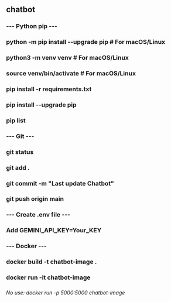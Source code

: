## chatbot
### --- Python pip ---
### python -m pip install --upgrade pip # For macOS/Linux
### python3 -m venv venv  # For macOS/Linux
### source venv/bin/activate # For macOS/Linux
###
### pip install -r requirements.txt
### pip install --upgrade pip
### pip list
###
### --- Git ---
### git status
### git add .
### git commit -m "Last update Chatbot"
### git push origin main
###
### --- Create .env file ---
### Add GEMINI_API_KEY=Your_KEY
###
### --- Docker ---
### docker build -t chatbot-image .
### docker run -it chatbot-image
###
###### No use: docker run -p 5000:5000 chatbot-image